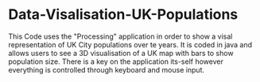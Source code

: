 # Data-Visalisation-UK-Populations
This Code uses the "Processing" application in order to show a visal representation of UK City populations over te years. It is coded in java and 
allows users to see a 3D visualisation of a UK map with bars to show population size. There is a key on the application its-self however everything 
is controlled through keyboard and mouse input.
